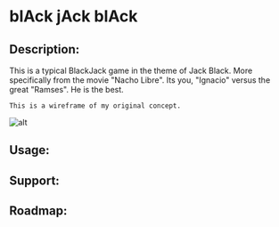 # blAck jAck blAck

## Description:
This is a typical BlackJack game in the theme of Jack Black. More specifically from the movie "Nacho Libre". Its you, "Ignacio" versus the great "Ramses". He is the best.


	This is a wireframe of my original concept.
![alt](https://i.imgur.com/Vse1HAw.jpg)


## Usage:


## Support:

## Roadmap: